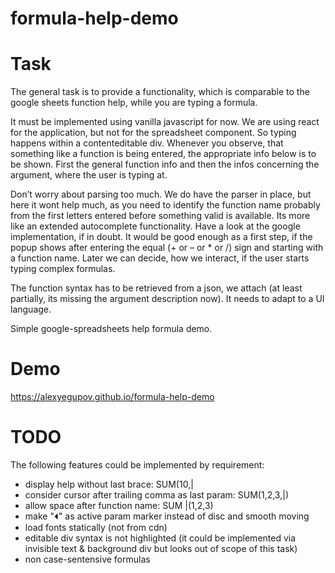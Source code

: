 # formula-help-demo

# Task
The general task is to provide a functionality, which is comparable to the google sheets function help, while you are typing a formula.

It must be implemented using vanilla javascript for now. We are using react for the application, but not for the spreadsheet component. So typing happens within a contenteditable div. Whenever you observe, that something like a function is being entered, the appropriate info below is to be shown. First the general function info and then the infos concerning the argument, where the user is typing at.

Don’t worry about parsing too much. We do have the parser in place, but here it wont help much, as you need to identify the function name probably from the first letters entered before something valid is available. Its more like an extended autocomplete functionality. Have a look at the google implementation, if in doubt. It would be good enough as a first step, if the popup shows after entering the equal (+ or – or * or /) sign and starting with a function name. Later we can decide, how we interact, if the user starts typing complex formulas.

The function syntax has to be retrieved from a json, we attach (at least partially, its missing the argument description now).  It needs to adapt to a UI language.

Simple google-spreadsheets help formula demo.

# Demo
https://alexyegupov.github.io/formula-help-demo

# TODO
The following features could be implemented by requirement:

 - display help without last brace: SUM(10,|
 - consider cursor after trailing comma as last param: SUM(1,2,3,|)
 - allow space after function name: SUM |(1,2,3)
 - make "⏴" as active param marker instead of disc and smooth moving
 - load fonts statically (not from cdn)
 - editable div syntax is not highlighted (it could be implemented via invisible text & background div but looks out of scope of this task)
 - non case-sentensive formulas
